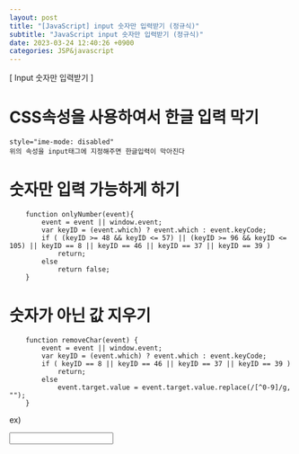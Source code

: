 ```yaml
---
layout: post
title: "[JavaScript] input 숫자만 입력받기 (정규식)"
subtitle: "JavaScript input 숫자만 입력받기 (정규식)"
date: 2023-03-24 12:40:26 +0900
categories: JSP&javascript
---
```

[ Input 숫자만 입력받기 ]



# CSS속성을 사용하여서 한글 입력 막기
	style="ime-mode: disabled"
	위의 속성을 input태그에 지정해주면 한글입력이 막아진다



# 숫자만 입력 가능하게 하기


		function onlyNumber(event){
			event = event || window.event;
			var keyID = (event.which) ? event.which : event.keyCode;
			if ( (keyID >= 48 && keyID <= 57) || (keyID >= 96 && keyID <= 105) || keyID == 8 || keyID == 46 || keyID == 37 || keyID == 39 ) 
				return;
			else
				return false;
		}

# 숫자가 아닌 값 지우기		
		
		
		function removeChar(event) {
			event = event || window.event;
			var keyID = (event.which) ? event.which : event.keyCode;
			if ( keyID == 8 || keyID == 46 || keyID == 37 || keyID == 39 ) 
				return;
			else
				event.target.value = event.target.value.replace(/[^0-9]/g, "");
		}


ex)

<input id="pollingValue" type="text" style="ime-mode: disabled" onkeydown="return inputValueNumberCheck(event)" onkeyup="removeChar(event)">

                                                                                                                                                                                                                                                                                                                                                                                                                                                                                                                                                                                                                                                                                                                                                                                                                                                                                                                                                                                                                       
